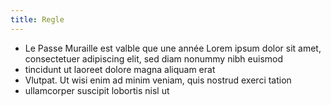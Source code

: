 ```yaml
---
title: Regle
---
```

* Le Passe Muraille est valble que une année Lorem ipsum dolor sit amet, consectetuer adipiscing elit, sed diam nonummy nibh euismod
* tincidunt ut laoreet dolore magna aliquam erat
* Vlutpat. Ut wisi enim ad minim veniam, quis nostrud exerci tation
* ullamcorper suscipit lobortis nisl ut
